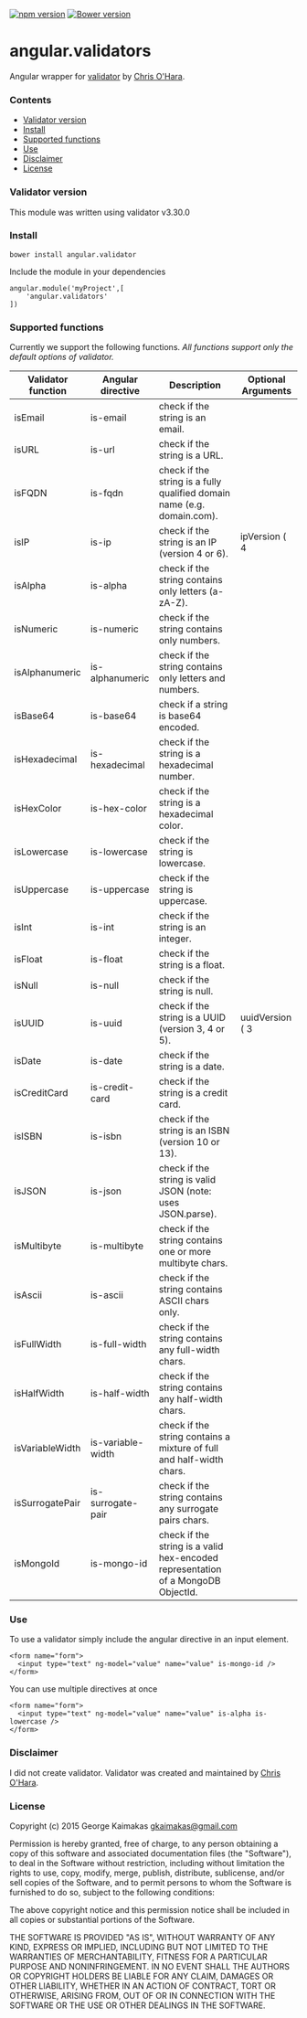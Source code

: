 [![npm version](https://badge.fury.io/js/angular.validators.svg)](http://badge.fury.io/js/angular.validators)
[![Bower version](https://badge.fury.io/bo/angular.validators.svg)](http://badge.fury.io/bo/angular.validators)

# angular.validators

Angular wrapper for [validator](https://www.npmjs.com/package/validator) by [Chris O'Hara](https://github.com/chriso).

### Contents

+ [Validator version](#validator-version)
+ [Install](#install)
+ [Supported functions](#supported-functions)
+ [Use](#use)
+ [Disclaimer](#disclaimer)
+ [License](#license)

### Validator version

This module was written using validator v3.30.0

### Install

    bower install angular.validator
    
Include the module in your dependencies
    
    angular.module('myProject',[
        'angular.validators'
    ])
    
### Supported functions

Currently we support the following functions. 
*All functions support only the default options of validator.*

Validator function | Angular directive | Description | Optional Arguments
-------------------|-------------------|-------------|-------------------
isEmail | is-email | check if the string is an email.
isURL | is-url | check if the string is a URL.
isFQDN | is-fqdn | check if the string is a fully qualified domain name (e.g. domain.com).
isIP | is-ip | check if the string is an IP (version 4 or 6). | ipVersion ( 4 || 6 )
isAlpha | is-alpha |  check if the string contains only letters (a-zA-Z).
isNumeric | is-numeric | check if the string contains only numbers.
isAlphanumeric | is-alphanumeric | check if the string contains only letters and numbers.
isBase64 | is-base64 | check if a string is base64 encoded.
isHexadecimal | is-hexadecimal | check if the string is a hexadecimal number.
isHexColor | is-hex-color | check if the string is a hexadecimal color.
isLowercase | is-lowercase | check if the string is lowercase.
isUppercase | is-uppercase | check if the string is uppercase.
isInt | is-int | check if the string is an integer.
isFloat | is-float | check if the string is a float.
isNull | is-null | check if the string is null.
isUUID | is-uuid | check if the string is a UUID (version 3, 4 or 5). | uuidVersion ( 3 || 4 || 5 )
isDate | is-date | check if the string is a date.
isCreditCard | is-credit-card | check if the string is a credit card.
isISBN | is-isbn |  check if the string is an ISBN (version 10 or 13).
isJSON | is-json | check if the string is valid JSON (note: uses JSON.parse).
isMultibyte | is-multibyte |  check if the string contains one or more multibyte chars.
isAscii | is-ascii | check if the string contains ASCII chars only.
isFullWidth | is-full-width | check if the string contains any full-width chars.
isHalfWidth | is-half-width | check if the string contains any half-width chars.
isVariableWidth | is-variable-width | check if the string contains a mixture of full and half-width chars.
isSurrogatePair | is-surrogate-pair | check if the string contains any surrogate pairs chars.
isMongoId | is-mongo-id | check if the string is a valid hex-encoded representation of a MongoDB ObjectId.

### Use

To use a validator simply include the angular directive in an input element.

    <form name="form">
      <input type="text" ng-model="value" name="value" is-mongo-id />
    </form>
    
You can use multiple directives at once

    <form name="form">
      <input type="text" ng-model="value" name="value" is-alpha is-lowercase />
    </form>

### Disclaimer

I did not create validator. Validator was created and maintained by [Chris O'Hara](https://github.com/chriso).

### License

Copyright (c) 2015 George Kaimakas <gkaimakas@gmail.com>

Permission is hereby granted, free of charge, to any person obtaining a copy
of this software and associated documentation files (the "Software"), to deal
in the Software without restriction, including without limitation the rights
to use, copy, modify, merge, publish, distribute, sublicense, and/or sell
copies of the Software, and to permit persons to whom the Software is
furnished to do so, subject to the following conditions:

The above copyright notice and this permission notice shall be included in
all copies or substantial portions of the Software.

THE SOFTWARE IS PROVIDED "AS IS", WITHOUT WARRANTY OF ANY KIND, EXPRESS OR
IMPLIED, INCLUDING BUT NOT LIMITED TO THE WARRANTIES OF MERCHANTABILITY,
FITNESS FOR A PARTICULAR PURPOSE AND NONINFRINGEMENT. IN NO EVENT SHALL THE
AUTHORS OR COPYRIGHT HOLDERS BE LIABLE FOR ANY CLAIM, DAMAGES OR OTHER
LIABILITY, WHETHER IN AN ACTION OF CONTRACT, TORT OR OTHERWISE, ARISING FROM,
OUT OF OR IN CONNECTION WITH THE SOFTWARE OR THE USE OR OTHER DEALINGS IN
THE SOFTWARE.

